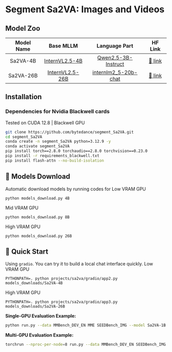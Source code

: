 # Segment Sa2VA: Images and Videos



## Model Zoo

| Model Name |                             Base MLLM                             |                                 Language Part                                 |                       HF Link                        |
|:----------:|:-----------------------------------------------------------------:|:-----------------------------------------------------------------------------:|:----------------------------------------------------:|
|  Sa2VA-4B  | [InternVL2.5-4B](https://huggingface.co/OpenGVLab/InternVL2_5-4B) |    [Qwen2.5-3B-Instruct](https://huggingface.co/Qwen/Qwen2.5-3B-Instruct)     | [🤗 link](https://huggingface.co/ByteDance/Sa2VA-4B) |
|  Sa2VA-26B | [InternVL2.5-26B](https://huggingface.co/OpenGVLab/InternVL2_5-26B) |  [internlm2_5-20b-chat](https://huggingface.co/internlm/internlm2_5-20b-chat)   | [🤗 link](https://huggingface.co/ByteDance/Sa2VA-26B) |


## Installation


### Dependencies for Nvidia Blackwell cards
Tested on CUDA 12.8 | Blackwell GPU
```bash
git clone https://github.com/bytedance/segment_Sa2VA.git
cd segment_Sa2VA
conda create -n segment_Sa2VA python=3.12.9 -y
conda activate segment_Sa2VA
pip install torch==2.8.0 torchaudio==2.8.0 torchvision==0.23.0 
pip install -r requirements_blackwell.txt
pip install flash-attn --no-build-isolation
```

## 🤗 Models Download

Automatic download models by running codes for
Low VRAM GPU
```shell
python models_download.py 4B
```
Mid VRAM GPU
```shell
python models_download.py 8B
```
High VRAM GPU
```shell
python models_download.py 26B
```



## 🤗 Quick Start

Using `gradio`. You can try it to build a local chat interface quickly.
Low VRAM GPU
```shell
PYTHONPATH=. python projects/sa2va/gradio/app2.py models_downloads/Sa2VA-4B
```
High VRAM GPU
```shell
PYTHONPATH=. python projects/sa2va/gradio/app3.py models_downloads/Sa2VA-26B
```



**Single-GPU Evaluation Example:**
```bash
python run.py --data MMBench_DEV_EN MME SEEDBench_IMG --model Sa2VA-1B --verbose
```

**Multi-GPU Evaluation Example:**
```bash
torchrun --nproc-per-node=8 run.py --data MMBench_DEV_EN SEEDBench_IMG MMStar AI2D_TEST MMMU_DEV_VAL ScienceQA_TEST --model Sa2VA-4B Sa2VA-8B --verbose
```
</details>





